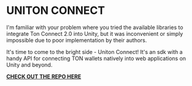 # UNITON CONNECT

I'm familiar with your problem where you tried the available libraries to integrate Ton Connect 2.0 into Unity, but it was inconvenient or simply impossible due to poor implementation by their authors.

It's time to come to the bright side - Uniton Connect!
It's an sdk with a handy API for connecting TON wallets natively into web applications on Unity and beyond.

**[CHECK OUT THE REPO HERE](https://github.com/MrVeit/Veittech-UnitonConnect)**
